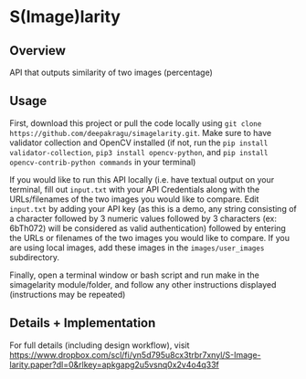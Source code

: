 # S(Image)larity

## Overview
API that outputs similarity of two images (percentage)

## Usage
First, download this project or pull the code locally using `git clone https://github.com/deepakragu/simagelarity.git`. Make sure to have validator collection and OpenCV installed (if not, run the `pip install validator-collection`, `pip3 install opencv-python`, and `pip install opencv-contrib-python commands` in your terminal)

If you would like to run this API locally (i.e. have textual output on your terminal, fill out `input.txt` with your API Credentials along with the URLs/filenames of the two images you would like to compare. Edit `input.txt` by adding your API key (as this is a demo, any string consisting of a character followed by 3 numeric values followed by 3 characters (ex: 6bTh072) will be considered as valid authentication) followed by entering the URLs or filenames of the two images you would like to compare. If you are using local images, add these images in the `images/user_images` subdirectory.

Finally, open a terminal window or bash script and run make in the simagelarity module/folder, and follow any other instructions displayed (instructions may be repeated)

## Details + Implementation
For full details (including design workflow), visit https://www.dropbox.com/scl/fi/yn5d795u8cx3trbr7xnyl/S-Image-larity.paper?dl=0&rlkey=apkgapg2u5vsnq0x2v4o4q33f

